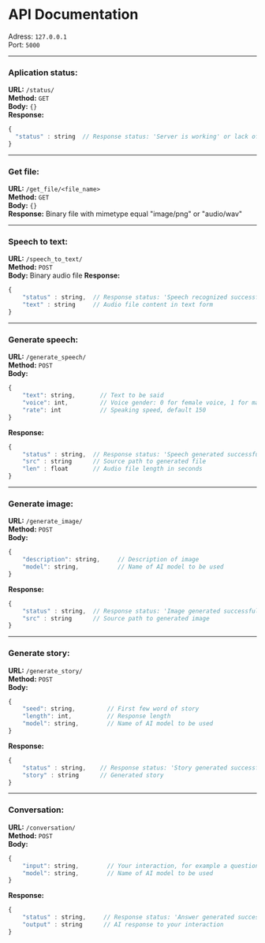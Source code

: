 # API Documentation
Adress: `127.0.0.1`  
Port: `5000`

----

### Aplication status:
**URL:** `/status/`  
**Method:** `GET`  
**Body:** `{}`  
**Response:**  
```javascript
{
  "status" : string  // Response status: 'Server is working' or lack of response
}
```

----

### Get file:
**URL:** `/get_file/<file_name>`  
**Method:** `GET`  
**Body:** `{}`  
**Response:**  Binary file with mimetype equal "image/png" or "audio/wav"

---

### Speech to text:
**URL:** `/speech_to_text/`  
**Method:** `POST`  
**Body:** Binary audio file
**Response:**  
```javascript
{
    "status" : string,  // Response status: 'Speech recognized successfully' or 'Unable to recognize speech'
    "text" : string     // Audio file content in text form 
}
```

---

### Generate speech:
**URL:** `/generate_speech/`  
**Method:** `POST`  
**Body:**   
```javascript
{
    "text": string,       // Text to be said
    "voice": int,         // Voice gender: 0 for female voice, 1 for male
    "rate": int           // Speaking speed, default 150
}
```
**Response:**  
```javascript
{
    "status" : string,  // Response status: 'Speech generated successfully' or 'Unable to generate speech'
    "src" : string      // Source path to generated file
    "len" : float       // Audio file length in seconds
}
```

---

### Generate image:
**URL:** `/generate_image/`  
**Method:** `POST`  
**Body:**  
```javascript
{
    "description": string,     // Description of image
    "model": string,           // Name of AI model to be used
}
```
**Response:**  
```javascript
{
    "status" : string,  // Response status: 'Image generated successfully' or 'Unable to generate image'
    "src" : string      // Source path to generated image
}
```

---

### Generate story:
**URL:** `/generate_story/`  
**Method:** `POST`  
**Body:**   
```javascript
{
    "seed": string,         // First few word of story
    "length": int,          // Response length 
    "model": string,        // Name of AI model to be used
}
```
**Response:**  
```javascript
{
    "status" : string,    // Response status: 'Story generated successfully' or 'Unable to generate story'
    "story" : string      // Generated story
}
```

---

### Conversation:
**URL:** `/conversation/`  
**Method:** `POST`  
**Body:**   
```javascript
{
    "input": string,        // Your interaction, for example a question
    "model": string,        // Name of AI model to be used
}
```
**Response:**  
```javascript
{
    "status" : string,     // Response status: 'Answer generated successfully' or 'Unable to generate answer'
    "output" : string      // AI response to your interaction
}
```
